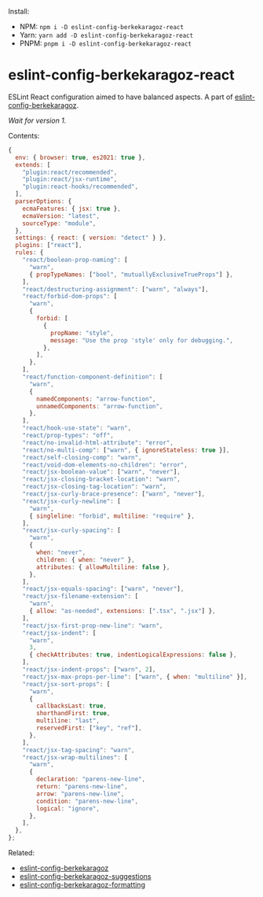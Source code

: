 Install:

- NPM: `npm i -D eslint-config-berkekaragoz-react`
- Yarn: `yarn add -D eslint-config-berkekaragoz-react`
- PNPM: `pnpm i -D eslint-config-berkekaragoz-react`

# eslint-config-berkekaragoz-react

ESLint React configuration aimed to have balanced aspects. A part of [eslint-config-berkekaragoz](https://www.npmjs.com/package/eslint-config-berkekaragoz).

_Wait for version 1._

Contents:

```js
{
  env: { browser: true, es2021: true },
  extends: [
    "plugin:react/recommended",
    "plugin:react/jsx-runtime",
    "plugin:react-hooks/recommended",
  ],
  parserOptions: {
    ecmaFeatures: { jsx: true },
    ecmaVersion: "latest",
    sourceType: "module",
  },
  settings: { react: { version: "detect" } },
  plugins: ["react"],
  rules: {
    "react/boolean-prop-naming": [
      "warn",
      { propTypeNames: ["bool", "mutuallyExclusiveTrueProps"] },
    ],
    "react/destructuring-assignment": ["warn", "always"],
    "react/forbid-dom-props": [
      "warn",
      {
        forbid: [
          {
            propName: "style",
            message: "Use the prop 'style' only for debugging.",
          },
        ],
      },
    ],
    "react/function-component-definition": [
      "warn",
      {
        namedComponents: "arrow-function",
        unnamedComponents: "arrow-function",
      },
    ],
    "react/hook-use-state": "warn",
    "react/prop-types": "off",
    "react/no-invalid-html-attribute": "error",
    "react/no-multi-comp": ["warn", { ignoreStateless: true }],
    "react/self-closing-comp": "warn",
    "react/void-dom-elements-no-children": "error",
    "react/jsx-boolean-value": ["warn", "never"],
    "react/jsx-closing-bracket-location": "warn",
    "react/jsx-closing-tag-location": "warn",
    "react/jsx-curly-brace-presence": ["warn", "never"],
    "react/jsx-curly-newline": [
      "warn",
      { singleline: "forbid", multiline: "require" },
    ],
    "react/jsx-curly-spacing": [
      "warn",
      {
        when: "never",
        children: { when: "never" },
        attributes: { allowMultiline: false },
      },
    ],
    "react/jsx-equals-spacing": ["warn", "never"],
    "react/jsx-filename-extension": [
      "warn",
      { allow: "as-needed", extensions: [".tsx", ".jsx"] },
    ],
    "react/jsx-first-prop-new-line": "warn",
    "react/jsx-indent": [
      "warn",
      3,
      { checkAttributes: true, indentLogicalExpressions: false },
    ],
    "react/jsx-indent-props": ["warn", 2],
    "react/jsx-max-props-per-line": ["warn", { when: "multiline" }],
    "react/jsx-sort-props": [
      "warn",
      {
        callbacksLast: true,
        shorthandFirst: true,
        multiline: "last",
        reservedFirst: ["key", "ref"],
      },
    ],
    "react/jsx-tag-spacing": "warn",
    "react/jsx-wrap-multilines": [
      "warn",
      {
        declaration: "parens-new-line",
        return: "parens-new-line",
        arrow: "parens-new-line",
        condition: "parens-new-line",
        logical: "ignore",
      },
    ],
  },
};
```

Related:

- [eslint-config-berkekaragoz](https://www.npmjs.com/package/eslint-config-berkekaragoz)
- [eslint-config-berkekaragoz-suggestions](https://www.npmjs.com/package/eslint-config-berkekaragoz-suggestions)
- [eslint-config-berkekaragoz-formatting](https://www.npmjs.com/package/eslint-config-berkekaragoz-formatting)
